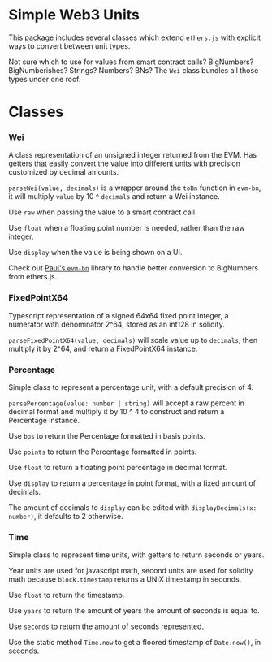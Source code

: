# Simple Web3 Units

This package includes several classes which extend `ethers.js` with explicit ways to convert between unit types.

Not sure which to use for values from smart contract calls? BigNumbers? BigNumberishes? Strings? Numbers? BNs? The `Wei` class bundles all those types under one roof.

# Classes

### Wei

A class representation of an unsigned integer returned from the EVM. Has getters that easily convert the value into different units with precision customized by decimal amounts.

`parseWei(value, decimals)` is a wrapper around the `toBn` function in `evm-bn`, it will multiply `value` by 10 ^ `decimals` and return a Wei instance.

Use `raw` when passing the value to a smart contract call.

Use `float` when a floating point number is needed, rather than the raw integer.

Use `display` when the value is being shown on a UI.

Check out [Paul's `evm-bn`](https://github.com/paulrberg/evm-bn) library to handle better conversion to BigNumbers from ethers.js.

### FixedPointX64

Typescript representation of a signed 64x64 fixed point integer, a numerator with denominator 2^64, stored as an int128 in solidity.

`parseFixedPointX64(value, decimals)` will scale value up to `decimals`, then multiply it by 2^64, and return a FixedPointX64 instance.

### Percentage

Simple class to represent a percentage unit, with a default precision of 4.

`parsePercentage(value: number | string)` will accept a raw percent in decimal format and multiply it by 10 ^ 4 to construct and return a Percentage instance.

Use `bps` to return the Percentage formatted in basis points.

Use `points` to return the Percentage formatted in points.

Use `float` to return a floating point percentage in decimal format.

Use `display` to return a percentage in point format, with a fixed amount of decimals.

The amount of decimals to `display` can be edited with `displayDecimals(x: number)`, it defaults to 2 otherwise.

### Time

Simple class to represent time units, with getters to return seconds or years.

Year units are used for javascript math, second units are used for solidity math because `block.timestamp` returns a UNIX timestamp in seconds.

Use `float` to return the timestamp.

Use `years` to return the amount of years the amount of seconds is equal to.

Use `seconds` to return the amount of seconds represented.

Use the static method `Time.now` to get a floored timestamp of `Date.now()`, in seconds.
